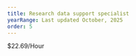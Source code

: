 ```yaml
---
title: Research data support specialist
yearRange: Last updated October, 2025
order: 5
---
```


$22.69/Hour
